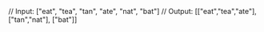 // Input: ["eat", "tea", "tan", "ate", "nat", "bat"]
// Output: [["eat","tea","ate"], ["tan","nat"], ["bat"]]
